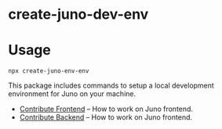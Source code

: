 # create-juno-dev-env

# Usage
`npx create-juno-env-env`

This package includes commands to setup a local development environment for Juno on your machine.

- [Contribute Frontend](https://github.com/Elysium-Labs-EU/juno-core#contributing) – How to work on Juno frontend.
- [Contribute Backend](https://github.com/Elysium-Labs-EU/juno-backend-service#contributing) – How to work on Juno frontend.
